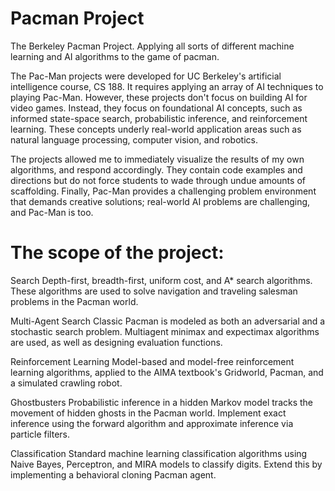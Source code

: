 # Pacman Project
The Berkeley Pacman Project.
Applying all sorts of different machine learning and AI algorithms to the game of pacman.

The Pac-Man projects were developed for UC Berkeley's artificial intelligence course, CS 188. It requires applying an array of AI techniques to playing Pac-Man. However, these projects don't focus on building AI for video games. Instead, they focus on foundational AI concepts, such as informed state-space search, probabilistic inference, and reinforcement learning. These concepts underly real-world application areas such as natural language processing, computer vision, and robotics.

The projects allowed me to immediately visualize the results of my own algorithms, and respond accordingly. They contain code examples and directions but do not force students to wade through undue amounts of scaffolding. Finally, Pac-Man provides a challenging problem environment that demands creative solutions; real-world AI problems are challenging, and Pac-Man is too.

# The scope of the project:

Search
Depth-first, breadth-first, uniform cost, and A* search algorithms. These algorithms are used to solve navigation and traveling salesman problems in the Pacman world.


Multi-Agent Search
Classic Pacman is modeled as both an adversarial and a stochastic search problem. Multiagent minimax and expectimax algorithms are used, as well as designing evaluation functions.


Reinforcement Learning
Model-based and model-free reinforcement learning algorithms, applied to the AIMA textbook's Gridworld, Pacman, and a simulated crawling robot.


Ghostbusters
Probabilistic inference in a hidden Markov model tracks the movement of hidden ghosts in the Pacman world. Implement exact inference using the forward algorithm and approximate inference via particle filters.


Classification
Standard machine learning classification algorithms using Naive Bayes, Perceptron, and MIRA models to classify digits. Extend this by implementing a behavioral cloning Pacman agent.
